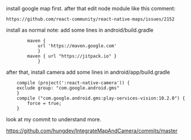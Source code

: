 install google map  first. after that edit node module like this comment: 
```
https://github.com/react-community/react-native-maps/issues/2152
```
install as normal
note:
add some lines in android/build.gradle

```
        maven {
            url 'https://maven.google.com'
            }
        maven { url "https://jitpack.io" }
            }
```
after that, install camera
add some lines in android/app/build.gradle

```
    compile (project(':react-native-camera')) {
    exclude group: "com.google.android.gms"
    }
    compile ("com.google.android.gms:play-services-vision:10.2.0") {
        force = true;
    }
```

look at my commit to understand more.

https://github.com/hungdev/IntegrateMapAndCamera/commits/master
